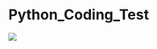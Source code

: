 # Python_Coding_Test

<img src="https://img.shields.io/badge/python-#3776AB?style=flat&logo=Python&logoColor=white"/>
